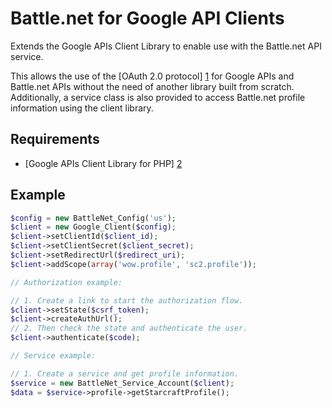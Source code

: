 Battle.net for Google API Clients
=================================

Extends the Google APIs Client Library to enable use with the Battle.net API
service.

This allows the use of the [OAuth 2.0 protocol] [1] for Google APIs and
Battle.net APIs without the need of another library built from scratch.
Additionally, a service class is also provided to access Battle.net profile
information using the client library.

## Requirements
 - [Google APIs Client Library for PHP] [2]

## Example
```php
$config = new BattleNet_Config('us');
$client = new Google_Client($config);
$client->setClientId($client_id);
$client->setClientSecret($client_secret);
$client->setRedirectUrl($redirect_uri);
$client->addScope(array('wow.profile', 'sc2.profile'));

// Authorization example:

// 1. Create a link to start the authorization flow.
$client->setState($csrf_token);
$client->createAuthUrl();
// 2. Then check the state and authenticate the user.
$client->authenticate($code);

// Service example:

// 1. Create a service and get profile information.
$service = new BattleNet_Service_Account($client);
$data = $service->profile->getStarcraftProfile();
```

[1]: http://tools.ietf.org/html/draft-ietf-oauth-v2-22
[2]: https://github.com/google/google-api-php-client
